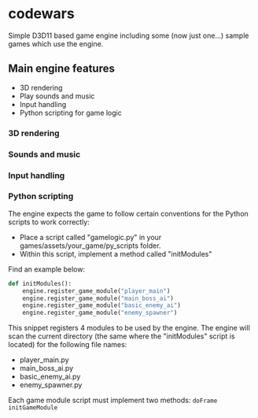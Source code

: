 # codewars

Simple D3D11 based game engine including some (now just one...) sample games 
which use the engine. 

## Main engine features
* 3D rendering
* Play sounds and music
* Input handling
* Python scripting for game logic

### 3D rendering

### Sounds and music

### Input handling

### Python scripting
The engine expects the game to follow certain conventions 
for the Python scripts to work correctly:

* Place a script called "gamelogic.py" in your games/assets/your_game/py_scripts folder. 
* Within this script, implement a method called "initModules"

Find an example below:

```python
def initModules():
	engine.register_game_module("player_main")
	engine.register_game_module("main_boss_ai")
	engine.register_game_module("basic_enemy_ai")
	engine.register_game_module("enemy_spawner")
```

This snippet registers 4 modules to be used by the engine. 
The engine will scan the current directory (the same where the "initModules" script is located)
for the following file names:
* player_main.py
* main_boss_ai.py
* basic_enemy_ai.py
* enemy_spawner.py

Each game module script must implement two methods:
    ```doFrame```
	```initGameModule```